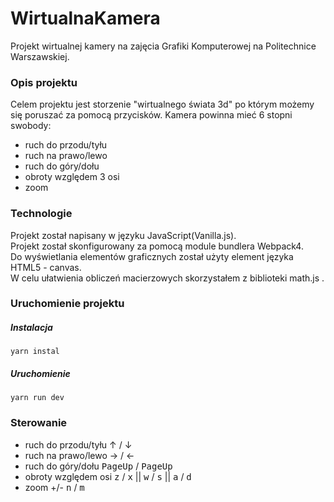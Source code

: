 # WirtualnaKamera
Projekt wirtualnej kamery na zajęcia Grafiki Komputerowej na Politechnice Warszawskiej.

### Opis projektu  
Celem projektu jest storzenie "wirtualnego świata 3d" po którym możemy się poruszać za pomocą przycisków. 
Kamera powinna mieć 6 stopni swobody:
* ruch do przodu/tyłu  
* ruch na prawo/lewo  
* ruch do góry/dołu  
* obroty względem 3 osi  
* zoom  

### Technologie
Projekt został napisany w języku JavaScript(Vanilla.js).  
Projekt został skonfigurowany za pomocą module bundlera Webpack4.  
Do wyświetlania elementów graficznych został użyty element języka HTML5 - canvas.  
W celu ułatwienia obliczeń macierzowych skorzystałem z biblioteki math.js . 

### Uruchomienie projektu
##### Instalacja
```
yarn instal  
```
##### Uruchomienie 
```
yarn run dev
```

### Sterowanie

* ruch do przodu/tyłu &uarr; / &darr;
* ruch na prawo/lewo  &rarr; / &larr;
* ruch do góry/dołu  <kbd>PageUp</kbd> / <kbd>PageUp</kbd>
* obroty względem osi   <kbd>z</kbd> / <kbd>x</kbd> || <kbd>w</kbd> / <kbd>s</kbd> || <kbd>a</kbd> / <kbd>d</kbd> 
* zoom +/-  <kbd>n</kbd> / <kbd>m</kbd>
